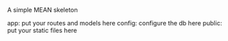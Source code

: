 A simple MEAN skeleton

app: put your routes and models here
config: configure the db here
public: put your static files here
